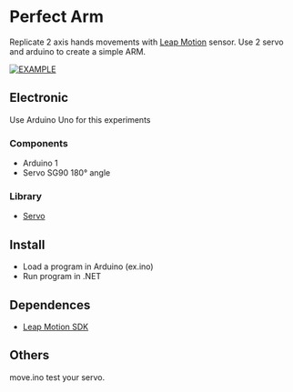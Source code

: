 # Perfect Arm
Replicate 2 axis hands movements with [Leap Motion](https://www.leapmotion.com/) sensor.
Use 2 servo and arduino to create a simple ARM.

[![EXAMPLE](http://img.youtube.com/vi/i4sfqFYA01E/0.jpg)](http://www.youtube.com/watch?v=i4sfqFYA01E)

## Electronic
Use Arduino Uno for this experiments

### Components
* Arduino 1
* Servo SG90 180° angle

### Library
* [Servo](https://www.arduino.cc/en/Reference/Servo)

## Install
* Load a program in Arduino (ex.ino)
* Run program in .NET

## Dependences
* [Leap Motion SDK](https://developer.leapmotion.com/)

## Others

move.ino test your servo.